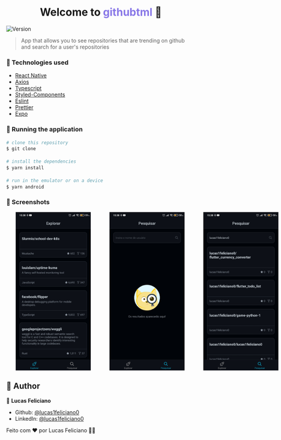 <h1 align="center">Welcome to <span style="color: #8877E7;">githubtml</span> 👋</h1>
<p>
  <img alt="Version" src="https://img.shields.io/badge/version-1.0.0-blue.svg?cacheSeconds=2592000" />
</p>

> App that allows you to see repositories that are trending on github and search for a user's repositories

### :rocket: Technologies used

- [React Native](https://pt-br.reactjs.org/)
- [Axios](https://axios-http.com/)
- [Typescript](https://www.typescriptlang.org/)
- [Styled-Components](https://styled-components.com/)
- [Eslint](https://eslint.org/)
- [Prettier](https://prettier.io/)
- [Expo](https://expo.dev/)


### 🧭 Running the application

```bash
# clone this repository
$ git clone

# install the dependencies
$ yarn install

# run in the emulator or on a device
$ yarn android

```

### 📱 Screenshots

<div style="display: flex; flex-direction: row">

<img style="margin: 0 25px" alt="Trending repositories timeline" src="/screenshots/trending.jpg" width="200" height="auto">

<img style="margin: 0 25px" alt="Trending repositories timeline" src="/screenshots/search.jpg" width="200" height="auto">

<img style="margin: 0 25px" alt="Trending repositories timeline" src="/screenshots/search2.jpg" width="200" height="auto">

</div>

## 🧑 Author

👤 **Lucas Feliciano**

* Github: [@lucas1feliciano0](https://github.com/lucas1feliciano0)
* LinkedIn: [@lucas1feliciano0](https://linkedin.com/in/lucas1feliciano0)


Feito com ❤️ por Lucas Feliciano 👋🏽